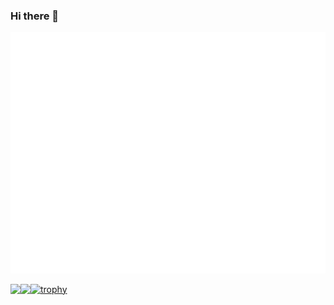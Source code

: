 ### Hi there 👋

<!--
**tkymSecure/tkymSecure** is a ✨ _special_ ✨ repository because its `README.md` (this file) appears on your GitHub profile.

Here are some ideas to get you started:

- 🔭 I’m currently working on ...
- 🌱 I’m currently learning ...
- 👯 I’m looking to collaborate on ...
- 🤔 I’m looking for help with ...
- 💬 Ask me about ...
- 📫 How to reach me: ...
- 😄 Pronouns: ...
- ⚡ Fun fact: ...
-->
<!-- If you're using "main" as default branch -->
![Metrics](https://github.com/tkymSecure/tkymSecure/blob/main/github-metrics.svg)


<a href="https://github.com/tkymSecure/github-readme-stats">
  <img align="left" src="https://github-readme-stats.vercel.app/api/top-langs/?username=tkymSecure&layout=compact" />
</a>

<a href="https://github.com/tkymSecure/github-readme-stats">
  <img align="left" src="https://github-readme-stats.vercel.app/api?username=tkymSecure&count_private=true&show_icons=true" />

</a>


[![trophy](https://github-profile-trophy.vercel.app/?username=tkymSecure&theme=onedark)](https://github.com/tkymSecure/github-profile-trophy)





